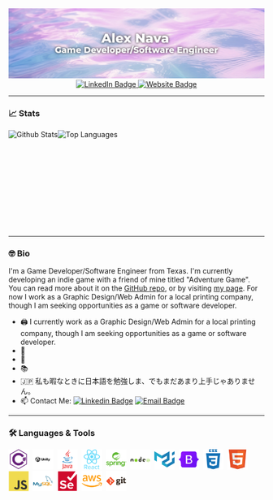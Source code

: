 <div id="header" align="center">
  <img src="./github-header.png"/>
  <br/>  
  <div id="badges">
    <a href="https://www.linkedin.com/in/alexnava86">
      <img src="https://img.shields.io/badge/LinkedIn-blue?style=for-the-badge&logo=linkedin&logoColor=white" alt="LinkedIn Badge"/>
    </a>
    <a href="https://alexnava86.com/">
      <img src="https://img.shields.io/badge/website-000000?style=for-the-badge&logo=About.me&logoColor=white" alt="Website Badge"/>
    </a>
  </div>
</div>

---

### :chart_with_upwards_trend: Stats
<div style="display: flex;">
  <img src="https://github-readme-stats-sigma-five.vercel.app/api?username=alexnava86&show_icons=true&theme=tokyonight&count_private=true" alt="Github Stats">
  <img src="https://github-readme-stats-sigma-five.vercel.app/api/top-langs/?username=alexnava86&theme=tokyonight&count_private=true&langs_count=4&hide=tex" alt="Top Languages" height="195">
</div>

---

### :nerd_face: Bio
I'm a Game Developer/Software Engineer from Texas. I'm currently developing an indie game with a friend of mine titled "Adventure Game". You can read more about it on the <a href="https://github.com/alexnava86/AdventureGame">GitHub repo</a>, or by visiting <a href="https://alexnava86.com/">my page</a>. For now I work as a Graphic Design/Web Admin for a local printing company, though I am seeking opportunities as a game or software developer.  

- :printer: I currently work as a Graphic Design/Web Admin for a local printing company, though I am seeking opportunities as a game or software developer.
- :art:
- :guitar:
- :books: 
- :jp: 私も暇なときに日本語を勉強しま、でもまだあまり上手じゃありません。
- :mailbox: Contact Me: 
[![Linkedin Badge](https://img.shields.io/badge/LinkedIn-0077B5?style=flat&logo=linkedin&logoColor=white)](https://www.linkedin.com/in/alexnava86) 
[![Email Badge](https://img.shields.io/badge/Gmail-D14836?style=flat&logo=gmail&logoColor=white)](mailto:alex.nava.developer@outlook.com)

---

### :hammer_and_wrench: Languages & Tools
<div>
  <img src="https://github.com/devicons/devicon/blob/master/icons/csharp/csharp-line.svg" title="C#" alt="C#" width="40" height="40"/>&nbsp;
  <img src="https://github.com/devicons/devicon/blob/master/icons/unity/unity-original-wordmark.svg" title="Unity" alt="Unity" width="40" height="40"/>&nbsp;
  <img src="https://github.com/devicons/devicon/blob/master/icons/java/java-original-wordmark.svg" title="Java" alt="Java" width="40" height="40"/>&nbsp;
  <img src="https://github.com/devicons/devicon/blob/master/icons/react/react-original-wordmark.svg" title="React" alt="React" width="40" height="40"/>&nbsp;
  <img src="https://github.com/devicons/devicon/blob/master/icons/spring/spring-original-wordmark.svg" title="Spring" alt="Spring" width="40" height="40"/>&nbsp;
  <img src="https://github.com/devicons/devicon/blob/master/icons/nodejs/nodejs-original-wordmark.svg" title="NodeJS" alt="NodeJS" width="40" height="40"/>&nbsp;
  <img src="https://github.com/devicons/devicon/blob/master/icons/materialui/materialui-original.svg" title="Material UI" alt="Material UI" width="40" height="40"/>&nbsp;
  <img src="https://github.com/devicons/devicon/blob/master/icons/bootstrap/bootstrap-original.svg"  title="CSS3" alt="CSS" width="40" height="40"/>&nbsp;
  <img src="https://github.com/devicons/devicon/blob/master/icons/css3/css3-plain-wordmark.svg"  title="CSS3" alt="CSS" width="40" height="40"/>&nbsp;
  <img src="https://github.com/devicons/devicon/blob/master/icons/html5/html5-original.svg" title="HTML5" alt="HTML" width="40" height="40"/>&nbsp;
  <img src="https://github.com/devicons/devicon/blob/master/icons/javascript/javascript-original.svg" title="JavaScript" alt="JavaScript" width="40" height="40"/>&nbsp;
  <img src="https://github.com/devicons/devicon/blob/master/icons/mysql/mysql-original-wordmark.svg" title="MySQL"  alt="MySQL" width="40" height="40"/>&nbsp;
  <img src="https://github.com/devicons/devicon/blob/master/icons/selenium/selenium-original.svg" title="Selenium" alt="Selenium" width="40" height="40"/>&nbsp;
  <img src="https://github.com/devicons/devicon/blob/master/icons/amazonwebservices/amazonwebservices-plain-wordmark.svg" title="AWS" alt="AWS" width="40" height="40"/>&nbsp;
  <img src="https://github.com/devicons/devicon/blob/master/icons/git/git-original-wordmark.svg" title="Git" **alt="Git" width="40" height="40"/>
</div>